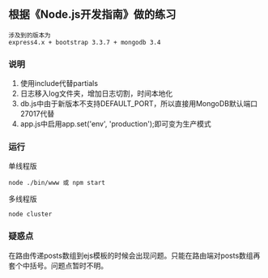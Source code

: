 ## 根据《Node.js开发指南》做的练习
    
    涉及到的版本为
    express4.x + bootstrap 3.3.7 + mongodb 3.4

### 说明

1. 使用include代替partials
2. 日志移入log文件夹，增加日志切割，时间本地化
3. db.js中由于新版本不支持DEFAULT_PORT，所以直接用MongoDB默认端口27017代替
4. app.js中启用app.set('env', 'production');即可变为生产模式

### 运行

单线程版

    node ./bin/www 或 npm start

多线程版

    node cluster

### 疑惑点

在路由传递posts数组到ejs模板的时候会出现问题。只能在路由端对posts数组再套个中括号。问题点暂时不明。